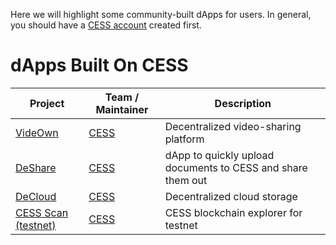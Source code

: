 Here we will highlight some community-built dApps for users. In general, you should have a [CESS account](./cess-account.md) created first.

# dApps Built On CESS

| Project                                            | Team / Maintainer           | Description                                                 |
| -------------------------------------------------- | --------------------------- | ----------------------------------------------------------- |
| [VideOwn](https://videown.io/)                 | [CESS](https://cess.network/) | Decentralized video-sharing platform                        |
| [DeShare](https://cess.network/deshare.html)         | [CESS](https://cess.network/) | dApp to quickly upload documents to CESS and share them out |
| [DeCloud](https://decloud.cess.network/) | [CESS](https://cess.network/) | Decentralized cloud storage                               |
| [CESS Scan (testnet)](https://scan.cess.network/) | [CESS](https://cess.network/) | CESS blockchain explorer for testnet                        |
